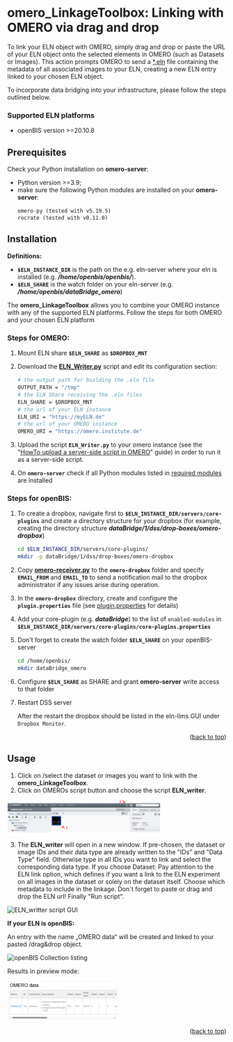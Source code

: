 <a id="readme-top"></a>
<!-- GETTING STARTED -->
# omero_LinkageToolbox: Linking with OMERO via drag and drop

To link your ELN object with OMERO, simply drag and drop or paste the URL of your ELN object onto the selected elements in OMERO (such as Datasets or Images). This action prompts OMERO to send a [*.eln](schema.md) file containing the metadata of all associated images to your ELN, creating a new ELN entry linked to your chosen ELN object.

To incorporate data bridging into your infrastructure, please follow the steps outlined below. 

### Supported ELN platforms
- openBIS version >=20.10.8

## Prerequisites

Check your Python installation on **omero-server**:
* Python version >=3.9;
* make sure the following Python modules are installed on your **omero-server**:
  ```
  omero-py (tested with v5.19.5)
  rocrate (tested with v0.11.0)
  ```


## Installation
**Definitions:**
- **`$ELN_INSTANCE_DIR`** is the path on the e.g. eln-server where your eln is installed (e.g. ***/home/openbis/openbis/***).
- **`$ELN_SHARE`** is the watch folder on your eln-server (e.g. ***/home/openbis/dataBridge_omero***)


The **omero_LinkageToolbox** allows you to combine your OMERO instance with any of the supported ELN platforms. Follow the steps for both OMERO and your chosen ELN platform

 
### Steps for OMERO:

1. Mount ELN share **`$ELN_SHARE`** as **`$DROPBOX_MNT`**
2. Download the **[ELN_Writer.py](../src/omero_LinkageToolbox/ELN_writer.py)** script and edit its configuration section:
    ```sh
    # the output path for building the .eln file 
    OUTPUT_PATH = "/tmp"
    # the ELN Share receiving the .eln files
    ELN_SHARE = §DROPBOX_MNT
    # the url of your ELN instance
    ELN_URI = "https://myELN.de"
    # the url of your OMERO instance
    OMERO_URI = "https://omero.institute.de"
    ```
    
3. Upload the script **`ELN_Writer.py`** to your omero instance (see the "[HowTo upload a server-side script in OMERO](https://omero-guides.readthedocs.io/en/latest/scripts/docs/write_scripts.html)" guide) in order to run it as a server-side script.
4. On **`omero-server`** check if all Python modules listed in [required modules](../src/omero_LinkageToolbox/requirements_omero.txt) are installed


### Steps for openBIS:
1. To create a dropbox, navigate first to **`$ELN_INSTANCE_DIR/servers/core-plugins`** and create a directory structure for your dropbox (for example, creating the directory structure ***dataBridge/1/dss/drop-boxes/omero-dropbox***)
    ```sh
    cd $ELN_INSTANCE_DIR/servers/core-plugins/
    mkdir -p dataBridge/1/dss/drop-boxes/omero-dropbox
    ```

2. Copy **[omero-receiver.py](../src/omero_LinkageToolbox/omero-receiver.py)** to the **`omero-dropbox`** folder and specify **`EMAIL_FROM`** and **`EMAIL_TO`** to send a notification mail to the dropbox administrator if any issues arise during operation.

3. In the **`omero-dropbox`** directory, create and configure the **`plugin.properties`** file (see [plugin.properties](../src/omero_LinkageToolbox/plugin.properties) for details)

4. Add your core-plugin (e.g. ***dataBridge***) to the list of `enabled-modules` in **`$ELN_INSTANCE_DIR/servers/core-plugins/core-plugins.properties`**

5. Don't forget to create the watch folder **`$ELN_SHARE`** on your openBIS-server 
    ```sh
    cd /home/openbis/
    mkdir dataBridge_omero
    ```
6. Configure **`$ELN_SHARE`** as SHARE and grant **omero-server** write access to that folder
7. Restart DSS server

   After the restart the dropbox should be listed in the eln-lims GUI under `Dropbox Monitor`.


<p align="right">(<a href="#readme-top">back to top</a>)</p>



<!-- USAGE EXAMPLES -->
## Usage

1. Click on /select the dataset or images you want to link with the **omero_LinkageToolbox**.
2. Click on OMEROs script button and choose the script **ELN_writer**.

  <img src="./images/Screenshot 2024-12-04 102417.png" alt="OMERO.web" style="width:70%; height:auto;">

3. The **ELN_writer** will open in a new window.
If pre-chosen, the dataset or image IDs and their data type are already written to the "IDs" and "Data Type" field. Otherwise type in all IDs you want to link and select the corresponding data type.
If you choose Dataset: Pay attention to the ELN link option, which defines if you want a link to the ELN experiment on all images in the dataset or solely on the dataset itself.
Choose which metadata to include in the linkage.
Don´t forget to paste or drag and drop the ELN url!
Finally "Run script".

  <img src="/blob/main/doc/images/Screenshot 2024-12-03 182723.png" alt="ELN_writter script GUI" style="width:50%; height:auto;">


**If your ELN is openBIS:**

An entry with the name „OMERO data“ will be created and linked to your pasted /drag&drop object.

<img src="/images/Screenshot 2024-12-04 125501.png" alt="openBIS Collection listing" style="width:50%; height:auto;">

Results in preview mode:

<img src="./images/Screenshot 2024-12-04 140037.png" alt="openBIS Entry preview" style="width:50%; height:auto;">

<p align="right">(<a href="#readme-top">back to top</a>)</p>



